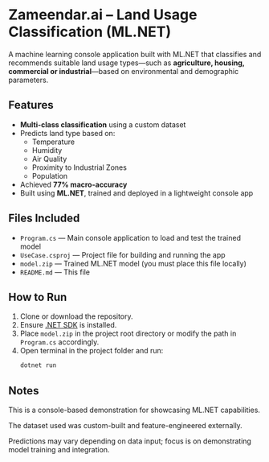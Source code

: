 # Zameendar.ai – Land Usage Classification (ML.NET)

A machine learning console application built with ML.NET that classifies and recommends suitable land usage types—such as **agriculture, housing, commercial or industrial**—based on environmental and demographic parameters.

## Features
- **Multi-class classification** using a custom dataset
- Predicts land type based on:
  - Temperature
  - Humidity
  - Air Quality
  - Proximity to Industrial Zones
  - Population
- Achieved **77% macro-accuracy**
- Built using **ML.NET**, trained and deployed in a lightweight console app

## Files Included
- `Program.cs` — Main console application to load and test the trained model
- `UseCase.csproj` — Project file for building and running the app
- `model.zip` — Trained ML.NET model (you must place this file locally)
- `README.md` — This file

## How to Run
1. Clone or download the repository.
2. Ensure [.NET SDK](https://dotnet.microsoft.com/en-us/download) is installed.
3. Place `model.zip` in the project root directory or modify the path in `Program.cs` accordingly.
4. Open terminal in the project folder and run:
   ```bash
   dotnet run

## Notes
This is a console-based demonstration for showcasing ML.NET capabilities.

The dataset used was custom-built and feature-engineered externally.

Predictions may vary depending on data input; focus is on demonstrating model training and integration.
